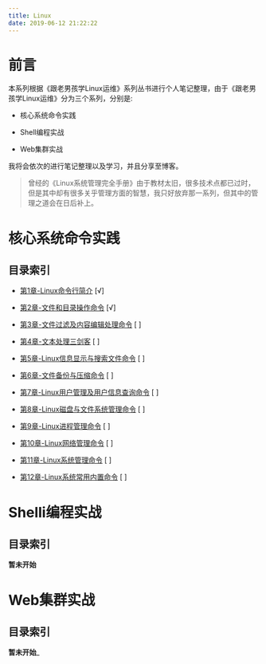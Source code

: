 ```yaml
---
title: Linux
date: 2019-06-12 21:22:22
---
```


# 前言

本系列根据《跟老男孩学Linux运维》系列丛书进行个人笔记整理，由于《跟老男孩学Linux运维》分为三个系列，分别是:

- 核心系统命令实践

- Shell编程实战

- Web集群实战

我将会依次的进行笔记整理以及学习，并且分享至博客。

> 曾经的《Linux系统管理完全手册》由于教材太旧，很多技术点都已过时，但是其中却有很多关乎管理方面的智慧，我只好放弃那一系列，但其中的管理之道会在日后补上。

# 核心系统命令实践

## 目录索引

  - [第1章-Linux命令行简介](/2019/06/15/Linux-Linux命令行简介-0/) [√] 

  - [第2章-文件和目录操作命令](/2019/06/16/Linux-文件和目录操作命令-1) [√] 

  - [第3章-文件过滤及内容编辑处理命令]() [ ] 

  - [第4章-文本处理三剑客]() [ ] 

  - [第5章-Linux信息显示与搜索文件命令]() [ ] 

  - [第6章-文件备份与压缩命令]() [ ] 

  - [第7章-Linux用户管理及用户信息查询命令]() [ ] 

  - [第8章-Linux磁盘与文件系统管理命令]() [ ] 

  - [第9章-Linux进程管理命令]() [ ] 

  - [第10章-Linux网络管理命令]() [ ] 

  - [第11章-Linux系统管理命令]() [ ] 

  - [第12章-Linux系统常用内置命令]() [ ] 


# Shelli编程实战

## 目录索引

__暂未开始__

# Web集群实战

## 目录索引

__暂未开始___
